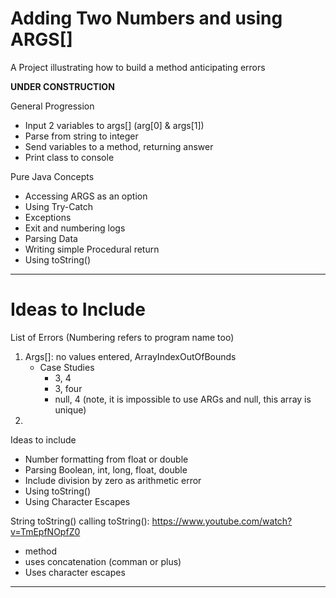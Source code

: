 # Adding Two Numbers and using ARGS[]
A Project illustrating how to build a method anticipating errors

**UNDER CONSTRUCTION**

General Progression
- Input 2 variables to args[] (arg[0] & args[1])
- Parse from string to integer
- Send variables to a method, returning answer
- Print class to console

Pure Java Concepts
- Accessing ARGS as an option
- Using Try-Catch
- Exceptions
- Exit and numbering logs
- Parsing Data
- Writing simple Procedural return
- Using toString()

---

# Ideas to Include

List of Errors (Numbering refers to program name too)
1. Args[]: no values entered, ArrayIndexOutOfBounds
   - Case Studies
     - 3, 4
     - 3, four
     - null, 4 (note, it is impossible to use ARGs and null, this array is unique)
2.

Ideas to include
- Number formatting from float or double
- Parsing Boolean, int, long, float, double
- Include division by zero as arithmetic error
- Using toString()
- Using Character Escapes

String toString() calling toString(): https://www.youtube.com/watch?v=TmEpfNOpfZ0
- method
- uses concatenation (comman or plus)
- Uses character escapes

---
